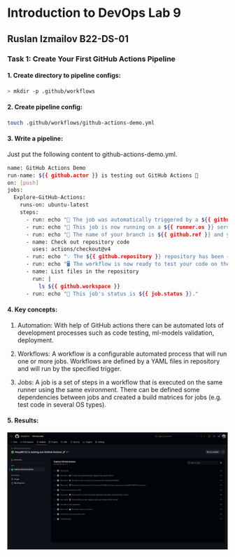 # Introduction to DevOps Lab 9
## Ruslan Izmailov B22-DS-01 

### Task 1: Create Your First GitHub Actions Pipeline

#### 1. Create directory to pipeline configs: 
```sh
> mkdir -p .github/workflows 
```

#### 2. Create pipeline config: 
```sh
touch .github/workflows/github-actions-demo.yml
```

#### 3. Write a pipeline: 
Just put the following content to github-actions-demo.yml.  

```sh
name: GitHub Actions Demo
run-name: ${{ github.actor }} is testing out GitHub Actions 🚀
on: [push]
jobs:
  Explore-GitHub-Actions:
    runs-on: ubuntu-latest
    steps:
      - run: echo "🎉 The job was automatically triggered by a ${{ github.event_name }} event."
      - run: echo "🐧 This job is now running on a ${{ runner.os }} server hosted by GitHub!"
      - run: echo "🔎 The name of your branch is ${{ github.ref }} and your repository is ${{ github.repository }}."
      - name: Check out repository code
        uses: actions/checkout@v4
      - run: echo "💡 The ${{ github.repository }} repository has been cloned to the runner."
      - run: echo "🖥️ The workflow is now ready to test your code on the runner."
      - name: List files in the repository
        run: |
          ls ${{ github.workspace }}
      - run: echo "🍏 This job's status is ${{ job.status }}."
```

#### 4. Key concepts: 
1. Automation: With help of GitHub actions there can be automated lots of development processes such as code testing, ml-models validation, deployment. 

2. Workflows: A workflow is a configurable automated process that will run one or more jobs. Workflows are defined by a YAML files in repository and will run by the specified trigger. 

3. Jobs: A job is a set of steps in a workflow that is executed on the same runner using the same evironment. There can be defined some dependencies between jobs and created a build matrices for jobs (e.g. test code in several OS types).


#### 5. Results: 
![alt text](github_actions_proof.png)


